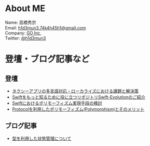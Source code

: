 # About ME

Name: 高橋秀宗  
Email: h1d3mun3.74k4h45h1@gmail.com  
Company: [GO Inc,](https://goinc.jp/)  
Twitter: [@h1d3mun3](https://twitter.com/h1d3mun3)  

# 登壇・ブログ記事など

## 登壇
- [タクシーアプリの多言語対応・ローカライズにおける課題と解決策](https://speakerdeck.com/mot_techtalk/takusiahurinoduo-yan-yu-dui-ying-rokaraisuniokeruke-ti-tojie-jue-ce)
- [Swiftをもっと知るために役に立つリポジトリSwift-Evolutionのご紹介](https://speakerdeck.com/mot_techtalk/swiftwomotutozhi-rutameniyi-nili-turipozitoriswift-evolutionnogoshao-jie)
- [Swiftにおけるポリモーフィズム実現手段の検討](https://speakerdeck.com/mot_techtalk/swiftniokeruporimohuizumushi-xian-shou-duan-nojian-tao)
- [Protocolを利用したポリモーフィズム(Polymorphism)とそのメリット](https://speakerdeck.com/mot_techtalk/polymorphism)

## ブログ記事

- [型を利用した状態管理について](https://lab.mo-t.com/blog/state-management-with-type-in-swift)